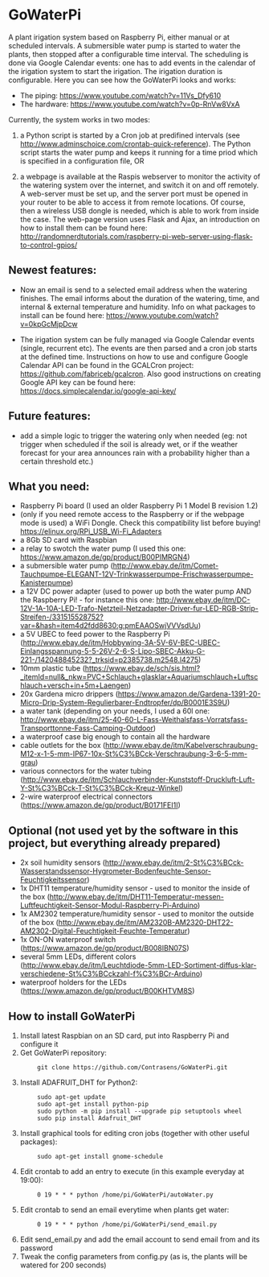 # GoWaterPi
A plant irigation system based on Raspberry Pi, either manual or at scheduled intervals. A submersible water pump is started to water the plants, then stopped after a configurable time interval. The scheduling is done via Google Calendar events: one has to add events in the calendar of the irigation system to start the irigation. The irigation duration is configurable. Here you can see how the GoWaterPi looks and works:
* The piping: https://www.youtube.com/watch?v=11Vs_Dfy610
* The hardware: https://www.youtube.com/watch?v=0p-RnVw8VxA

Currently, the system works in two modes:
1. a Python script is started by a Cron job at predifined intervals (see http://www.adminschoice.com/crontab-quick-reference). The Python script starts the water pump and keeps it running for a time priod which is specified in a configuration file, OR

2. a webpage is available at the Raspis webserver to monitor the activity of the watering system over the internet, and switch it on and off remotely. A web-server must be set up, and the server port must be opened in your router to be able to access it from remote locations. Of course, then a wireless USB dongle is needed, which is able to work from inside the case. The web-page version uses Flask and Ajax, an introduction on how to install them can be found here: http://randomnerdtutorials.com/raspberry-pi-web-server-using-flask-to-control-gpios/

Newest features:
-----------
* Now an email is send to a selected email address when the watering finishes. The email informs about the duration of the watering, time, and internal & external temperature and humidity. Info on what packages to install can be found here: https://www.youtube.com/watch?v=0kpGcMjpDcw

* The irigation system can be fully managed via Google Calendar events (single, recurrent etc). The events are then parsed and a cron job starts at the defined time. Instructions on how to use and configure Google Calendar API can be found in the GCALCron project: https://github.com/fabriceb/gcalcron. Also good instructions on creating Google API key can be found here: https://docs.simplecalendar.io/google-api-key/

Future features:
-----------
* add a simple logic to trigger the watering only when needed (eg: not trigger when scheduled if the soil is already wet, or if the weather forecast for your area announces rain with a probability higher than a certain threshold etc.)

What you need:
--------------
 - Raspberry Pi board (I used an older Raspberry Pi 1 Model B revision 1.2)
 - (only if you need remote access to the Raspberry or if the webpage mode is used) a WiFi Dongle. Check this compatibility list before buying! https://elinux.org/RPi_USB_Wi-Fi_Adapters
 - a 8Gb SD card with Raspbian
 - a relay to swotch the water pump (I used this one: https://www.amazon.de/gp/product/B00PIMRGN4)
 - a submersible water pump (http://www.ebay.de/itm/Comet-Tauchpumpe-ELEGANT-12V-Trinkwasserpumpe-Frischwasserpumpe-Kanisterpumpe)
 - a 12V DC power adapter (used to power up both the water pump AND the Raspberry Pi! - for instance this one: http://www.ebay.de/itm/DC-12V-1A-10A-LED-Trafo-Netzteil-Netzadapter-Driver-fur-LED-RGB-Strip-Streifen-/331515528752?var=&hash=item4d2fdd8630:g:pmEAAOSwjVVVsdUu)
 - a 5V UBEC to feed power to the Raspberry Pi (http://www.ebay.de/itm/Hobbywing-3A-5V-6V-BEC-UBEC-Einlangsspannung-5-5-26V-2-6-S-Lipo-SBEC-Akku-G-221-/142048845232?_trksid=p2385738.m2548.l4275)
 - 10mm plastic tube (https://www.ebay.de/sch/sis.html?_itemId=null&_nkw=PVC+Schlauch+glasklar+Aquariumschlauch+Luftschlauch+versch+in+5m+Laengen)
 - 20x Gardena micro drippers (https://www.amazon.de/Gardena-1391-20-Micro-Drip-System-Regulierbarer-Endtropfer/dp/B0001E3S9U)
 - a water tank (depending on your needs, I used a 60l one: http://www.ebay.de/itm/25-40-60-L-Fass-Weithalsfass-Vorratsfass-Transporttonne-Fass-Camping-Outdoor)
 - a waterproof case big enough to contain all the hardware
 - cable outlets for the box (http://www.ebay.de/itm/Kabelverschraubung-M12-x-1-5-mm-IP67-10x-St%C3%BCck-Verschraubung-3-6-5-mm-grau)
 - various connectors for the water tubing (http://www.ebay.de/itm/Schlauchverbinder-Kunststoff-Druckluft-Luft-Y-St%C3%BCck-T-St%C3%BCck-Kreuz-Winkel)
 - 2-wire waterproof electrical connectors (https://www.amazon.de/gp/product/B0171FEI1I)
 
Optional (not used yet by the software in this project, but everything already prepared)
------------------------------------------------------------------------
 - 2x soil humidity sensors (http://www.ebay.de/itm/2-St%C3%BCck-Wasserstandssensor-Hygrometer-Bodenfeuchte-Sensor-Feuchtigkeitssensor)
 - 1x DHT11 temperature/humidity sensor - used to monitor the inside of the box (http://www.ebay.de/itm/DHT11-Temperatur-messen-Luftfeuchtigkeit-Sensor-Modul-Raspberry-Pi-Arduino)
 - 1x AM2302 temperature/humidity sensor - used to monitor the outside of the box (http://www.ebay.de/itm/AM2320B-AM2320-DHT22-AM2302-Digital-Feuchtigkeit-Feuchte-Temperatur)
  - 1x ON-ON waterproof switch (https://www.amazon.de/gp/product/B008IBN07S)
  - several 5mm LEDs, different colors (http://www.ebay.de/itm/Leuchtdiode-5mm-LED-Sortiment-diffus-klar-verschiedene-St%C3%BCckzahl-f%C3%BCr-Arduino)
  - waterproof holders for the LEDs (https://www.amazon.de/gp/product/B00KHTVM8S)

How to install GoWaterPi
------------------------------------------------------------------------
1. Install latest Raspbian on an SD card, put into Raspberry Pi and configure it
2. Get GoWaterPi repository:
```
        git clone https://github.com/Contrasens/GoWaterPi.git
```
3. Install ADAFRUIT_DHT for Python2:
```
        sudo apt-get update
        sudo apt-get install python-pip
        sudo python -m pip install --upgrade pip setuptools wheel
        sudo pip install Adafruit_DHT
```
3. Install graphical tools for editing cron jobs (together with other useful packages):

```
        sudo apt-get install gnome-schedule
```
        
4. Edit crontab to add an entry to execute (in this example everyday at 19:00):
```
        0 19 * * * python /home/pi/GoWaterPi/autoWater.py
```
5. Edit crontab to send an email everytime when plants get water:
```
        0 19 * * * python /home/pi/GoWaterPi/send_email.py
```
6. Edit send_email.py and add the email account to send email from and its password
7. Tweak the config parameters from config.py (as is, the plants will be watered for 200 seconds)
